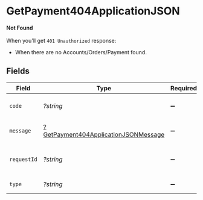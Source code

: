 # GetPayment404ApplicationJSON

**Not Found**\
\
When you'll get `401 Unauthorized` response:
- When there are no Accounts/Orders/Payment found.



## Fields

| Field                                                                                                  | Type                                                                                                   | Required                                                                                               | Description                                                                                            | Example                                                                                                |
| ------------------------------------------------------------------------------------------------------ | ------------------------------------------------------------------------------------------------------ | ------------------------------------------------------------------------------------------------------ | ------------------------------------------------------------------------------------------------------ | ------------------------------------------------------------------------------------------------------ |
| `code`                                                                                                 | *?string*                                                                                              | :heavy_minus_sign:                                                                                     | Code of the api error.                                                                                 | payments-not-found-error                                                                               |
| `message`                                                                                              | [?GetPayment404ApplicationJSONMessage](../../models/operations/GetPayment404ApplicationJSONMessage.md) | :heavy_minus_sign:                                                                                     | Message explaining the error.                                                                          | No account found.                                                                                      |
| `requestId`                                                                                            | *?string*                                                                                              | :heavy_minus_sign:                                                                                     | Request identifier in UUID format.                                                                     | bcc78633-cd09-4e7d-8f3b-d593fdc1439c                                                                   |
| `type`                                                                                                 | *?string*                                                                                              | :heavy_minus_sign:                                                                                     | Type of the error.                                                                                     | resource-not-found-error                                                                               |